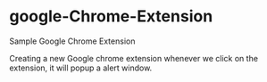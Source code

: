 # google-Chrome-Extension
Sample Google Chrome Extension


Creating a new Google chrome extension whenever we click on the extension, it will popup a alert window.